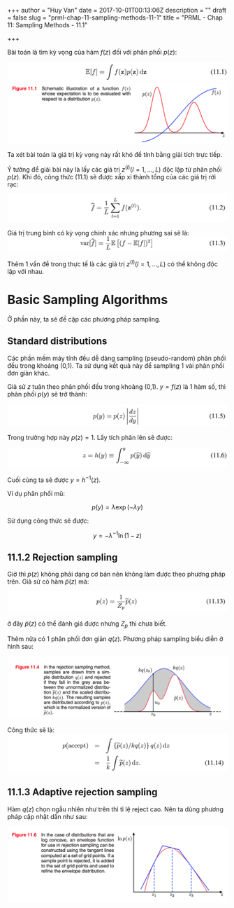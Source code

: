 +++
author = "Huy Van"
date = 2017-10-01T00:13:06Z
description = ""
draft = false
slug = "prml-chap-11-sampling-methods-11-1"
title = "PRML - Chap 11: Sampling Methods - 11.1"

+++


Bài toán là tìm kỳ vọng của hàm $f(z)$ đối với phân phối $p(z)$:

![eq11.1](/content/images/2017/09/eq11.1.png)
![f11.1](/content/images/2017/09/f11.1.png)

Ta xét bài toán là giá trị kỳ vọng này rất khó để tính bằng giải tích trực tiếp.

Ý tưởng để giải bài này là lấy các giá trị $z^{(l)} (l=1,\ldots, L)$ độc lập từ phân phối $p(z)$. Khi đó, công thức (11.1) sẽ được xấp xỉ thành tổng của các giá trị rời rạc:

![eq11.2](/content/images/2017/09/eq11.2.png)

Giá trị trung bình có kỳ vọng chính xác nhưng phương sai sẽ là:
![eq11.3](/content/images/2017/09/eq11.3.png)

Thêm 1 vấn đề trong thực tế là các giá trị $z^{(l)} (l=1,\ldots, L)$ có thể không độc lập với nhau.

# Basic Sampling Algorithms
Ở phần này, ta sẽ đề cập các phương pháp sampling. 
## Standard distributions
Các phần mềm máy tính đều dễ dàng sampling (pseudo-random) phân phối đều trong khoảng (0,1). Ta sử dụng kết quả này để sampling 1 vài phân phối đơn giản khác.

Giả sử $z$ tuân theo phân phối đều trong khoảng (0,1). $y=f(z)$ là 1 hàm số, thì phân phối $p(y)$ sẽ trở thành:

![eq11.5](/content/images/2017/09/eq11.5.png)

Trong trường hợp này $p(z)=1$. Lấy tích phân lên sẽ được:

![eq11.6](/content/images/2017/09/eq11.6.png)

Cuối cùng ta sẽ được $y=h^{-1}(z)$.

Ví dụ phân phối mũ:

$$
p(y) = \lambda \exp(-\lambda y)
$$

Sử dụng công thức sẽ được:

$$
y = -\lambda^{-1}\ln (1-z)
$$

## 11.1.2 Rejection sampling
Giờ thì $p(z)$ không phải dạng cơ bản nên không làm được theo phương pháp trên.
Giả sử có hàm $\tilde{p}(z)$ mà:

![](/content/images/2017/10/eq11.13.png)

ở đây $\tilde{p}(z)$ có thể đánh giá được nhưng $Z_ p$ thì chưa biết.

Thêm nữa có 1 phân phối đơn giản $q(z)$. Phương pháp sampling biểu diễn ở hình sau:

![](/content/images/2017/10/f11.4.png)

Công thức sẽ là:
![](/content/images/2017/10/eq11.14.png)

## 11.1.3 Adaptive rejection sampling

Hàm $q(z)$ chọn ngẫu nhiên như trên thì tỉ lệ reject cao. Nên ta dùng phương pháp cập nhật dần như sau:

![](/content/images/2017/10/f11.6.png)

